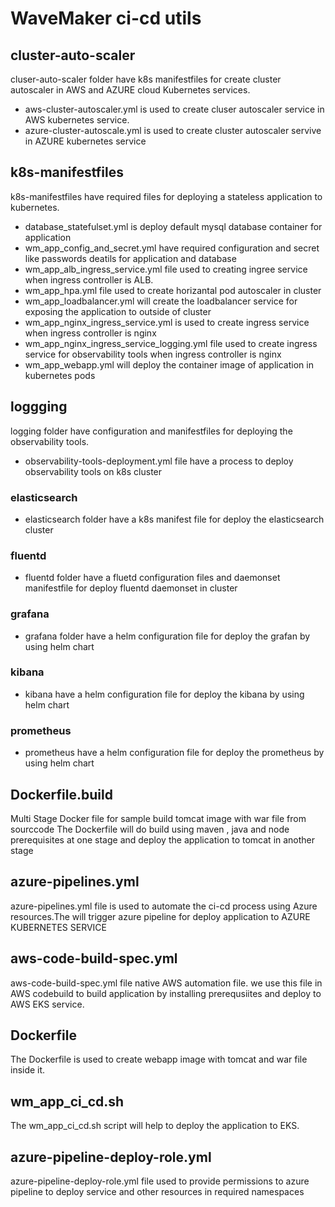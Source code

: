 # WaveMaker ci-cd utils

## cluster-auto-scaler

cluser-auto-scaler folder have k8s manifestfiles for create cluster autoscaler in AWS and AZURE cloud Kubernetes services.

- aws-cluster-autoscaler.yml is used to create cluser autoscaler service in AWS kubernetes service.
- azure-cluster-autoscale.yml is used to create cluster autoscaler servive in AZURE kubernetes service

## k8s-manifestfiles

k8s-manifestfiles have required files for deploying a stateless application to kubernetes.

- database_statefulset.yml is deploy default mysql database container for application  
- wm_app_config_and_secret.yml have required configuration and secret like passwords deatils for application and database
- wm_app_alb_ingress_service.yml file used to creating ingree service when ingress controller is ALB.
- wm_app_hpa.yml file used to create horizantal pod autoscaler in cluster
- wm_app_loadbalancer.yml will create the loadbalancer service for exposing the application to outside of cluster
- wm_app_nginx_ingress_service.yml is used to create ingress service when ingress controller is nginx
- wm_app_nginx_ingress_service_logging.yml file used to create ingress service for observability tools when ingress controller is nginx
- wm_app_webapp.yml will deploy the container image of application in kubernetes pods

## loggging

logging folder have configuration and manifestfiles for deploying the observability tools.

- observability-tools-deployment.yml file have a process to deploy observability tools on k8s cluster

### elasticsearch

- elasticsearch folder have a k8s manifest file for deploy the elasticsearch cluster

### fluentd

- fluentd folder have a fluetd configuration files and daemonset manifestfile for deploy fluentd daemonset in cluster

### grafana

- grafana folder have a helm configuration file for deploy the grafan by using helm chart

### kibana

- kibana have a helm configuration file for deploy the kibana by using helm chart

### prometheus

- prometheus have a helm configuration file for deploy the prometheus by using helm chart



## Dockerfile.build

Multi Stage Docker file for sample build tomcat image with war file from sourccode
The Dockerfile will do build using maven , java and node prerequisites at one stage and deploy the application to tomcat in another stage

## azure-pipelines.yml

azure-pipelines.yml file is used to automate the ci-cd process using Azure resources.The will trigger azure pipeline for deploy application to AZURE KUBERNETES SERVICE

## aws-code-build-spec.yml

aws-code-build-spec.yml file native AWS automation file. we use this file in AWS codebuild to build application by installing prerequsiites and deploy to AWS EKS service.

## Dockerfile

The Dockerfile is used to create webapp image with tomcat and war file inside it.

## wm_app_ci_cd.sh

The wm_app_ci_cd.sh script will help to deploy the application to EKS.

## azure-pipeline-deploy-role.yml

azure-pipeline-deploy-role.yml file used to provide permissions to azure pipeline to deploy service and other resources in required namespaces


